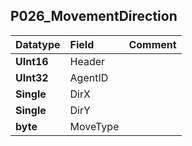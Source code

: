 ## P026\_MovementDirection ##
| **Datatype** | **Field** | **Comment** |
|:-------------|:----------|:------------|
| **UInt16** | Header |  |
| **UInt32** | AgentID |  |
| **Single** | DirX |  |
| **Single** | DirY |  |
| **byte** | MoveType |  |